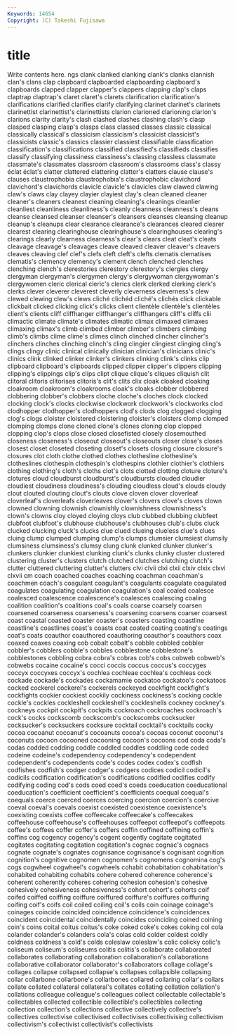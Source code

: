 ```yaml
---
Keywords: 14654 
Copyright: (C) Takeshi Fujisawa
---
```


# title

Write contents here.
ngs clank clanked clanking clank's clanks clannish
clan's clans clap clapboard clapboarded clapboarding clapboard's clapboards clapped clapper
clapper's clappers clapping clap's claps claptrap claptrap's claret claret's clarets
clarification clarification's clarifications clarified clarifies clarify clarifying clarinet clarinet's clarinets
clarinettist clarinettist's clarinettists clarion clarioned clarioning clarion's clarions clarity clarity's
clash clashed clashes clashing clash's clasp clasped clasping clasp's clasps
class classed classes classic classical classically classical's classicism classicism's classicist
classicist's classicists classic's classics classier classiest classifiable classification classification's classifications
classified classified's classifieds classifies classify classifying classiness classiness's classing classless
classmate classmate's classmates classroom classroom's classrooms class's classy éclat éclat's
clatter clattered clattering clatter's clatters clause clause's clauses claustrophobia claustrophobia's
claustrophobic clavichord clavichord's clavichords clavicle clavicle's clavicles claw clawed clawing
claw's claws clay clayey clayier clayiest clay's clean cleaned cleaner
cleaner's cleaners cleanest cleaning cleaning's cleanings cleanlier cleanliest cleanliness cleanliness's
cleanly cleanness cleanness's cleans cleanse cleansed cleanser cleanser's cleansers cleanses
cleansing cleanup cleanup's cleanups clear clearance clearance's clearances cleared clearer
clearest clearing clearinghouse clearinghouse's clearinghouses clearing's clearings clearly clearness clearness's
clear's clears cleat cleat's cleats cleavage cleavage's cleavages cleave cleaved
cleaver cleaver's cleavers cleaves cleaving clef clef's clefs cleft cleft's
clefts clematis clematises clematis's clemency clemency's clement clench clenched clenches
clenching clench's clerestories clerestory clerestory's clergies clergy clergyman clergyman's clergymen
clergy's clergywoman clergywoman's clergywomen cleric clerical cleric's clerics clerk clerked
clerking clerk's clerks clever cleverer cleverest cleverly cleverness cleverness's clew
clewed clewing clew's clews cliché clichéd cliché's clichés click clickable
clickbait clicked clicking click's clicks client clientèle clientèle's clientèles client's
clients cliff cliffhanger cliffhanger's cliffhangers cliff's cliffs clii climactic climate
climate's climates climatic climax climaxed climaxes climaxing climax's climb climbed
climber climber's climbers climbing climb's climbs clime clime's climes clinch
clinched clincher clincher's clinchers clinches clinching clinch's cling clingier clingiest
clinging cling's clings clingy clinic clinical clinically clinician clinician's clinicians
clinic's clinics clink clinked clinker clinker's clinkers clinking clink's clinks
clip clipboard clipboard's clipboards clipped clipper clipper's clippers clipping clipping's
clippings clip's clips clipt clique clique's cliques cliquish clit clitoral
clitoris clitorises clitoris's clit's clits clix cloak cloaked cloaking cloakroom
cloakroom's cloakrooms cloak's cloaks clobber clobbered clobbering clobber's clobbers cloche
cloche's cloches clock clocked clocking clock's clocks clockwise clockwork clockwork's
clockworks clod clodhopper clodhopper's clodhoppers clod's clods clog clogged clogging
clog's clogs cloister cloistered cloistering cloister's cloisters clomp clomped clomping
clomps clone cloned clone's clones cloning clop clopped clopping clop's
clops close closed closefisted closely closemouthed closeness closeness's closeout closeout's
closeouts closer close's closes closest closet closeted closeting closet's closets
closing closure closure's closures clot cloth clothe clothed clothes clothesline
clothesline's clotheslines clothespin clothespin's clothespins clothier clothier's clothiers clothing clothing's
cloth's cloths clot's clots clotted clotting cloture cloture's clotures cloud
cloudburst cloudburst's cloudbursts clouded cloudier cloudiest cloudiness cloudiness's clouding cloudless
cloud's clouds cloudy clout clouted clouting clout's clouts clove cloven
clover cloverleaf cloverleaf's cloverleafs cloverleaves clover's clovers clove's cloves clown
clowned clowning clownish clownishly clownishness clownishness's clown's clowns cloy cloyed
cloying cloys club clubbed clubbing clubfeet clubfoot clubfoot's clubhouse clubhouse's
clubhouses club's clubs cluck clucked clucking cluck's clucks clue clued
clueing clueless clue's clues cluing clump clumped clumping clump's clumps
clumsier clumsiest clumsily clumsiness clumsiness's clumsy clung clunk clunked clunker
clunker's clunkers clunkier clunkiest clunking clunk's clunks clunky cluster clustered
clustering cluster's clusters clutch clutched clutches clutching clutch's clutter cluttered
cluttering clutter's clutters clvi clvii clxi clxii clxiv clxix clxvi
clxvii cm coach coached coaches coaching coachman coachman's coachmen coach's
coagulant coagulant's coagulants coagulate coagulated coagulates coagulating coagulation coagulation's coal
coaled coalesce coalesced coalescence coalescence's coalesces coalescing coaling coalition coalition's
coalitions coal's coals coarse coarsely coarsen coarsened coarseness coarseness's coarsening
coarsens coarser coarsest coast coastal coasted coaster coaster's coasters coasting
coastline coastline's coastlines coast's coasts coat coated coating coating's coatings
coat's coats coauthor coauthored coauthoring coauthor's coauthors coax coaxed coaxes
coaxing cob cobalt cobalt's cobble cobbled cobbler cobbler's cobblers cobble's
cobbles cobblestone cobblestone's cobblestones cobbling cobra cobra's cobras cob's cobs
cobweb cobweb's cobwebs cocaine cocaine's cocci coccis coccus coccus's coccyges
coccyx coccyxes coccyx's cochlea cochleae cochlea's cochleas cock cockade cockade's
cockades cockamamie cockatoo cockatoo's cockatoos cocked cockerel cockerel's cockerels cockeyed
cockfight cockfight's cockfights cockier cockiest cockily cockiness cockiness's cocking cockle
cockle's cockles cockleshell cockleshell's cockleshells cockney cockney's cockneys cockpit cockpit's
cockpits cockroach cockroaches cockroach's cock's cocks cockscomb cockscomb's cockscombs cocksucker
cocksucker's cocksuckers cocksure cocktail cocktail's cocktails cocky cocoa cocoanut cocoanut's
cocoanuts cocoa's cocoas coconut coconut's coconuts cocoon cocooned cocooning cocoon's
cocoons cod coda coda's codas codded codding coddle coddled coddles
coddling code coded codeine codeine's codependency codependency's codependent codependent's codependents
code's codes codex codex's codfish codfishes codfish's codger codger's codgers
codices codicil codicil's codicils codification codification's codifications codified codifies codify
codifying coding cod's cods coed coed's coeds coeducation coeducational coeducation's
coefficient coefficient's coefficients coequal coequal's coequals coerce coerced coerces coercing
coercion coercion's coercive coeval coeval's coevals coexist coexisted coexistence coexistence's
coexisting coexists coffee coffeecake coffeecake's coffeecakes coffeehouse coffeehouse's coffeehouses coffeepot
coffeepot's coffeepots coffee's coffees coffer coffer's coffers coffin coffined coffining
coffin's coffins cog cogency cogency's cogent cogently cogitate cogitated cogitates
cogitating cogitation cogitation's cognac cognac's cognacs cognate cognate's cognates cognisance
cognisance's cognisant cognition cognition's cognitive cognomen cognomen's cognomens cognomina cog's
cogs cogwheel cogwheel's cogwheels cohabit cohabitation cohabitation's cohabited cohabiting cohabits
cohere cohered coherence coherence's coherent coherently coheres cohering cohesion cohesion's
cohesive cohesively cohesiveness cohesiveness's cohort cohort's cohorts coif coifed coiffed
coiffing coiffure coiffured coiffure's coiffures coiffuring coifing coif's coifs coil
coiled coiling coil's coils coin coinage coinage's coinages coincide coincided
coincidence coincidence's coincidences coincident coincidental coincidentally coincides coinciding coined coining
coin's coins coital coitus coitus's coke coked coke's cokes coking
col cola colander colander's colanders cola's colas cold colder coldest
coldly coldness coldness's cold's colds coleslaw coleslaw's colic colicky colic's
coliseum coliseum's coliseums colitis colitis's collaborate collaborated collaborates collaborating collaboration
collaboration's collaborations collaborative collaborator collaborator's collaborators collage collage's collages collapse
collapsed collapse's collapses collapsible collapsing collar collarbone collarbone's collarbones collared
collaring collar's collars collate collated collateral collateral's collates collating collation
collation's collations colleague colleague's colleagues collect collectable collectable's collectables collected
collectible collectible's collectibles collecting collection collection's collections collective collectively collective's
collectives collectivise collectivised collectivises collectivising collectivism collectivism's collectivist collectivist's collectivists

